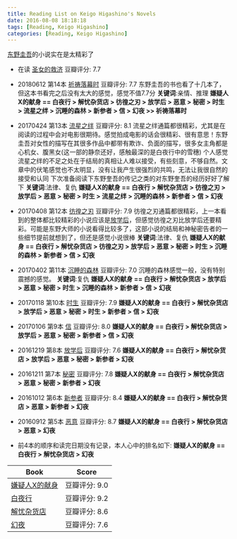 ```yaml
---
title: Reading List on Keigo Higashino's Novels
date: 2016-08-08 18:18:18
tags: [Reading, Keigo Higashino]
categories: [Reading, Keigo Higashino]
---
```

[东野圭吾](https://en.wikipedia.org/wiki/Keigo_Higashino)的小说实在是太精彩了

* 在读 [圣女的救济](https://book.douban.com/subject/3713327/)  豆瓣评分: 7.7

* 20180612 第14本 [祈祷落幕时](https://book.douban.com/subject/26118072/)  豆瓣评分: 7.7
东野圭吾的书也看了十几本了，但这本书看完之后没有太大的感觉，感觉不值7.7分
**关键词**:亲情、推理
**嫌疑人X的献身 == 白夜行 > 解忧杂货店 > 彷徨之刃 > 放学后 > 恶意 > 秘密 > 时生 > 流星之绊 > 沉睡的森林 > 新参者 > 信 > 幻夜 >> 祈祷落幕时**

* 20170424 第13本 [流星之绊](https://book.douban.com/subject/26774897/)  豆瓣评分: 8.1
流星之绊通篇都很精彩，尤其是在阅读的过程中会对电影很期待。感觉拍成电影的话会很精彩、很有意思！东野圭吾对女性的描写在其很多作品中都带有欺诈、负面的描写，很多女主角都是心机女、腹黑女(这一部的静奈还好，感触最深的是白夜行中的雪穗)
个人感觉流星之绊的不足之处在于结局的真相让人难以接受，有些刻意，不够自然。文章中的伏笔感觉也不太明显，没有让我产生很强烈的共鸣，无法让我很自然的接受和认同
下次准备阅读下东野奎吾的传记之类的对东野奎吾的经历好好了解下
**关键词**:法律、复仇
**嫌疑人X的献身 == 白夜行 > 解忧杂货店 > 彷徨之刃 > 放学后 > 恶意 > 秘密 > 时生 > 流星之绊 > 沉睡的森林 > 新参者 > 信 > 幻夜**

* 20170408 第12本 [彷徨之刃](https://book.douban.com/subject/26298572/)  豆瓣评分: 7.9
彷徨之刃通篇都很精彩，上一本看到的整体都比较精彩的小说应该是[放学后](https://book.douban.com/subject/4074636/)，但感觉彷徨之刃比放学后还要精彩。可能是东野大师的小说看得比较多了，这部小说的结局和神秘密告者的一些细节提前就想到了，但还是感觉小说很棒
**关键词**:法律、复仇
**嫌疑人X的献身 == 白夜行 > 解忧杂货店 > 彷徨之刃 > 放学后 > 恶意 > 秘密 > 时生 > 沉睡的森林 > 新参者 > 信 > 幻夜**

* 20170402 第11本 [沉睡的森林](https://book.douban.com/subject/10594783/) 豆瓣评分: 7.0
沉睡的森林感觉一般，没有特别震撼的感觉。
**关键词**:复仇
**嫌疑人X的献身 == 白夜行 > 解忧杂货店 > 放学后 > 恶意 > 秘密 > 时生 > 沉睡的森林 > 新参者 > 信 > 幻夜**

* 20170118 第10本 [时生](https://book.douban.com/subject/3170231/) 豆瓣评分: 7.9
**嫌疑人X的献身 == 白夜行 > 解忧杂货店 > 放学后 > 恶意 > 秘密 > 时生 > 新参者 > 信 > 幻夜**

* 20170106 第9本 [信](https://book.douban.com/subject/2156805/) 豆瓣评分: 8.0
**嫌疑人X的献身 == 白夜行 > 解忧杂货店 > 放学后 > 恶意 > 秘密 > 新参者 > 信 > 幻夜**

* 20161219 第8本 [放学后](https://book.douban.com/subject/4074636/) 豆瓣评分: 7.6
**嫌疑人X的献身 == 白夜行 > 解忧杂货店 > 放学后 > 恶意 > 秘密 > 新参者 > 幻夜**

* 20161211 第7本 [秘密](https://book.douban.com/subject/25720041/) 豆瓣评分: 7.8
**嫌疑人X的献身 == 白夜行 > 解忧杂货店 > 恶意 > 秘密 > 新参者 > 幻夜**

* 20161012 第6本 [新参者](https://book.douban.com/subject/26639966/) 豆瓣评分: 8.4
**嫌疑人X的献身 == 白夜行 > 解忧杂货店 > 恶意 > 新参者 > 幻夜**

* 20160912 第5本 [恶意](https://book.douban.com/subject/26877752/) 豆瓣评分: 8.7
**嫌疑人X的献身 == 白夜行 > 解忧杂货店 > 恶意 > 幻夜**

* 前4本的顺序和读完日期没有记录，本人心中的排名如下:
**嫌疑人X的献身 == 白夜行 > 解忧杂货店 > 幻夜**

| Book | Score |
|------|------|
| [嫌疑人X的献身](https://book.douban.com/subject/25924253/) | 豆瓣评分: 9.0 |
| [白夜行](https://book.douban.com/subject/10554308/) | 豆瓣评分: 9.2 |
| [解忧杂货店](https://book.douban.com/subject/25862578/) | 豆瓣评分: 8.6 |
| [幻夜](https://book.douban.com/subject/4009552/) | 豆瓣评分: 7.6 |
